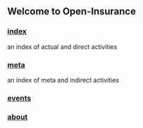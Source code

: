 ## Welcome to Open-Insurance

### [index](index/index.html)
an index of actual and direct activities

### [meta](index/meta.html)
an index of meta and indirect activities

### [events](events/)

### [about](about.html)
